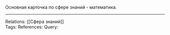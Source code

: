 Основная карточка по сфере знаний - математика. 
___
Relations: [[Сфера знаний]]  
Tags: 
References: 
Query: 